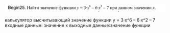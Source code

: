 ![alt text](image.png)

калькулятор высчитывающий значение функции y = 3·x^6 – 6·x^2 – 7
входные данные: значение х
выходные данные:значение функции